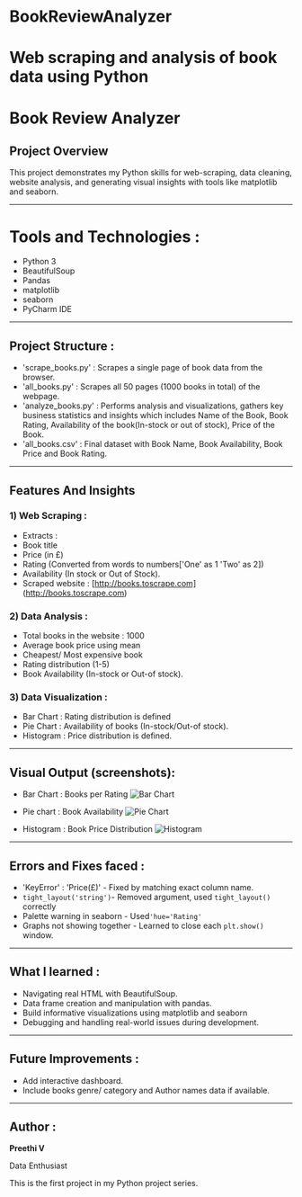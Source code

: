 # BookReviewAnalyzer
Web scraping and analysis of book data using Python
=======
# Book Review Analyzer

## Project Overview 
This project demonstrates my Python skills for web-scraping, data cleaning, website analysis, and generating visual insights with tools like matplotlib and seaborn.

---

# Tools and Technologies :
- Python 3
- BeautifulSoup
- Pandas
- matplotlib
- seaborn
- PyCharm IDE

---

## Project Structure :
- 'scrape_books.py' : Scrapes a single page of book data from the browser.
- 'all_books.py' : Scrapes all 50 pages (1000 books in total) of the webpage.
- 'analyze_books.py' : Performs analysis and visualizations, gathers key business statistics and insights which includes Name of the Book, Book Rating, Availability of the book(In-stock or out of stock), Price of the Book.
- 'all_books.csv' : Final dataset with Book Name, Book Availability, Book Price and Book Rating.

---

## Features And Insights

### 1) Web Scraping : 
- Extracts :
 - Book title
 - Price (in £)
 - Rating (Converted from words to numbers['One' as 1 'Two' as 2])
 - Availability (In stock or Out of Stock).
 - Scraped website : [http://books.toscrape.com] (http://books.toscrape.com)

### 2) Data Analysis :
- Total books in the website : 1000
- Average book price using mean
- Cheapest/ Most expensive book
- Rating distribution (1-5)
- Book Availability (In-stock or Out-of stock).

### 3) Data Visualization :
- Bar Chart : Rating distribution is defined
- Pie Chart : Availability of books (In-stock/Out-of stock).
- Histogram : Price distribution is defined.

---


## Visual Output (screenshots):
- Bar Chart : Books per Rating
![Bar Chart](Graphs_screenshots/Graphs/Barchart.png)

- Pie chart : Book Availability
![Pie Chart](Graphs_screenshots/Graphs/Piechart_availability.png)

- Histogram : Book Price Distribution 
![Histogram](Graphs_screenshots/Graphs/Histogram_price_distribution.png)

---

## Errors and Fixes faced : 
- 'KeyError' : 'Price(£)' - Fixed by matching exact column name.
- `tight_layout('string')`- Removed argument, used `tight_layout()` correctly
- Palette warning in seaborn - Used`'hue='Rating'`
- Graphs not showing together - Learned to close each `plt.show()` window.

---

## What I learned :
- Navigating real HTML with BeautifulSoup.
- Data frame creation and manipulation with pandas.
- Build informative visualizations using matplotlib and seaborn
- Debugging and handling real-world issues during development.

---

## Future Improvements :
- Add interactive dashboard.
- Include books genre/ category and Author names data if available.

---

## Author :
**Preethi V**

Data Enthusiast

This is the first project in my Python project series.


